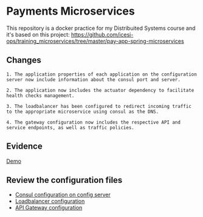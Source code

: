 # Payments Microservices

This repository is a docker practice for my Distribuited Systems course and it's based on this project: https://github.com/icesi-ops/training_microservices/tree/master/pay-app-spring-microservices

## Changes

    1. The application properties of each application on the configuration server now include information about the consul port and server.

    2. The application now includes the actuator dependency to facilitate health checks management.

    3. The loadbalancer has been configured to redirect incoming traffic to the appropriate microservice using consul as the DNS.

    4. The gateway configuration now includes the respective API and service endpoints, as well as traffic policies. 

## Evidence

[Demo](https://clipchamp.com/watch/RuTAekPzfXZ)

## Review the configuration files
- [Consul configuration on config server](config)
- [Loadbalancer configuration](haproxy/haproxy.cfg)
- [API Gateway configuration](appgw/gateway.config.yml)
